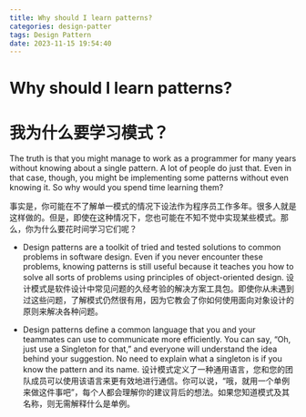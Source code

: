 ```yaml
---
title: Why should I learn patterns?
categories: design-patter
tags: Design Pattern
date: 2023-11-15 19:54:40
---
```

# Why should I learn patterns?
# 我为什么要学习模式？
The truth is that you might manage to work as a programmer for many years without knowing about a single pattern. A lot of people do just that. Even in that case, though, you might be implementing some patterns without even knowing it. So why would you spend time learning them?

事实是，你可能在不了解单一模式的情况下设法作为程序员工作多年。很多人就是这样做的。但是，即使在这种情况下，您也可能在不知不觉中实现某些模式。那么，你为什么要花时间学习它们呢？

* Design patterns are a toolkit of tried and tested solutions to common problems in software design. Even if you never encounter these problems, knowing patterns is still useful because it teaches you how to solve all sorts of problems using principles of object-oriented design.
设计模式是软件设计中常见问题的久经考验的解决方案工具包。即使你从未遇到过这些问题，了解模式仍然很有用，因为它教会了你如何使用面向对象设计的原则来解决各种问题。

* Design patterns define a common language that you and your teammates can use to communicate more efficiently. You can say, “Oh, just use a Singleton for that,” and everyone will understand the idea behind your suggestion. No need to explain what a singleton is if you know the pattern and its name.
设计模式定义了一种通用语言，您和您的团队成员可以使用该语言来更有效地进行通信。你可以说，“哦，就用一个单例来做这件事吧”，每个人都会理解你的建议背后的想法。如果您知道模式及其名称，则无需解释什么是单例。
